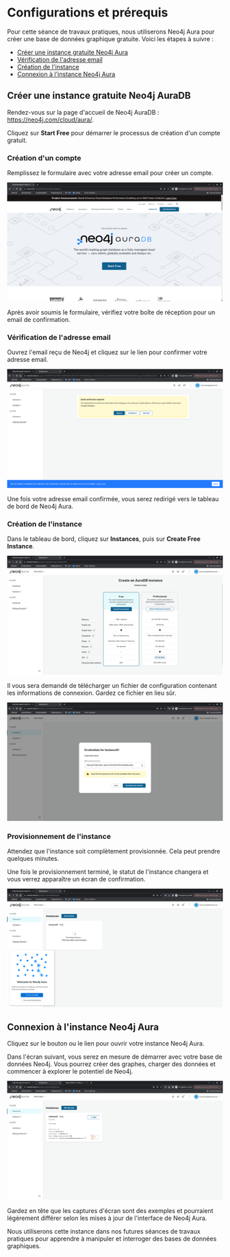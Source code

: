 # Configurations et prérequis
Pour cette séance de travaux pratiques, nous utiliserons Neo4j Aura pour créer une base de données graphique gratuite. Voici les étapes à suivre :

- [Créer une instance gratuite Neo4j Aura](#créer-une-instance-gratuite-neo4j-aura)
- [Vérification de l'adresse email](#vérification-de-ladresse-email)
- [Création de l'instance](#création-de-linstance)
- [Connexion à l'instance Neo4j Aura](#connexion-à-linstance-neo4j-aura)

## **Créer une instance gratuite Neo4j AuraDB**
Rendez-vous sur la page d'accueil de Neo4j AuraDB : https://neo4j.com/cloud/aura/.

Cliquez sur **Start Free** pour démarrer le processus de création d'un compte gratuit.

### **Création d'un compte**
Remplissez le formulaire avec votre adresse email pour créer un compte.

![homepage-start-free](../../assets/images/homepage-start-free.png)

Après avoir soumis le formulaire, vérifiez votre boîte de réception pour un email de confirmation.

### **Vérification de l'adresse email**
Ouvrez l'email reçu de Neo4j et cliquez sur le lien pour confirmer votre adresse email.

![email-verification](../../assets/images/email-verification.png)

Une fois votre adresse email confirmée, vous serez redirigé vers le tableau de bord de Neo4j Aura.

### **Création de l'instance**
Dans le tableau de bord, cliquez sur **Instances**, puis sur **Create Free Instance**.

![create-free-instance](../../assets/images/create-free-instance.png)

Il vous sera demandé de télécharger un fichier de configuration contenant les informations de connexion. Gardez ce fichier en lieu sûr.

![download-password](../../assets/images/download-password.png)

### **Provisionnement de l'instance**
Attendez que l'instance soit complètement provisionnée. Cela peut prendre quelques minutes.

Une fois le provisionnement terminé, le statut de l'instance changera et vous verrez apparaître un écran de confirmation.

![instance-setup](../../assets/images/instance-setup.png)

## **Connexion à l'instance Neo4j Aura**
Cliquez sur le bouton ou le lien pour ouvrir votre instance Neo4j Aura.

Dans l'écran suivant, vous serez en mesure de démarrer avec votre base de données Neo4j. Vous pourrez créer des graphes, charger des données et commencer à explorer le potentiel de Neo4j.

![open-instance](../../assets/images/open-instance.png)

Gardez en tête que les captures d'écran sont des exemples et pourraient légèrement différer selon les mises à jour de l'interface de Neo4j Aura.

Nous utiliserons cette instance dans nos futures séances de travaux pratiques pour apprendre à manipuler et interroger des bases de données graphiques.


